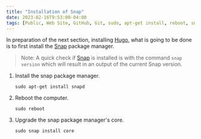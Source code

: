 ```yaml
---
title: "Installation of Snap"
date: 2023-02-16T9:53:00-04:00
tags: [Public, Web Site, GitHub, Git, sudo, apt-get install, reboot, snap install]
---
```

In preparation of the next section, installing [Hugo](https://gohugo.io/), what is going to be done is to first install the [Snap](https://snapcraft.io/) package manager.

> Note: A quick check if [Snap](https://snapcraft.io/) is installed is with the command `snap version` which will result in an output of the current Snap version.

1. Install the snap package manager.

   ```
   sudo apt-get install snapd
   ```

2. Reboot the computer.

   ```
   sudo reboot
   ```

3. Upgrade the snap package manager's core.

   ```
   sudo snap install core
   ```